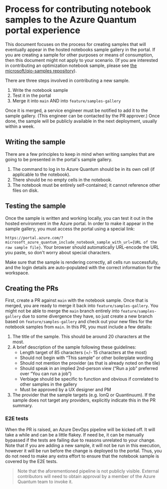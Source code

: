 # Process for contributing notebook samples to the Azure Quantum portal experience

This document focuses on the process for creating samples that will eventually appear in the hosted notebooks sample gallery in the portal. If you are creating a sample for other purposes or means of consumption, then this document might not apply to your scenario. (If you are interested in contributing an optimization notebook sample, please see [the microsoft/qio-samples repository](https://github.com/microsoft/qio-samples)).

There are three steps involved in contributing a new sample.

1. Write the notebook sample
1. Test it in the portal
1. Merge it into `main` AND into `feature/samples-gallery`

Once it is merged, a service engineer must be notified to add it to the sample gallery. (This engineer can be contacted by the PR approver.) Once done, the sample will be publicly available in the next deployment, usually within a week.

## Writing the sample

There are a few principles to keep in mind when writing samples that are going to be presented in the portal's sample gallery.

1. The command to log in to Azure Quantum should be in its own cell (if applicable to the notebook).
1. There should be no empty cells in the notebook.
1. The notebook must be entirely self-contained; it cannot reference other files on disk.

## Testing the sample

Once the sample is written and working locally, you can test it out in the hosted environment in the Azure portal. In order to make it appear in the sample gallery, you must access the portal using a special link:

`https://portal.azure.com/?microsoft_azure_quantum_include_notebook_sample_with_url={URL of the raw sample file}`.
Your browser should automatically URL-encode the URL you paste, so don't worry about special characters.

Make sure that the sample is rendering correctly, all cells run successfully, and the login details are auto-populated with the correct information for the workspace.

## Creating the PRs

First, create a PR against `main` with the notebook sample. Once that is merged, you are ready to merge it back into `feature/samples-gallery`. You might not be able to merge the `main` branch entirely into `feature/samples-gallery` due to some divergence they have, so just create a new branch based on `feature/samples-gallery` and check out your new files for the notebook samples from `main`. In this PR, you must include a few details:

1. The title of the sample. This should be around 20 characters at the most.
1. A brief description of the sample following these guidelines:
   - Length target of 85 characters (+/- 15 characters at the most)
   - Should not begin with “This sample” or other boilerplate wording
   - Should not mention the provider (as that is already noted on the tile)
   - Should speak in an implied 2nd-person view (“Run a job” preferred over “You can run a job”)
   - Verbiage should be specific to function and obvious if correlated to other samples in the gallery
   - Must be approved by a UX designer and PM
1. The provider that the sample targets (e.g. IonQ or Quantinuum). If the sample does not target any providers, explicitly indicate this in the PR summary.

### E2E tests

When the PR is raised, an Azure DevOps pipeline will be kicked off. It will take a while and can be a little flakey. If need be, it can be manually bypassed if the tests are failing due to reasons unrelated to your change. Note that if you are adding a new sample, it will not be run in this execution, however it will be run before the change is deployed to the portal. Thus, you do not need to make any extra effort to ensure that the notebook sample is covered by the E2E tests.

> Note that the aforementioned pipeline is not publicly visible. External contributors will need to obtain approval by a member of the Azure Quantum team to invoke it.
